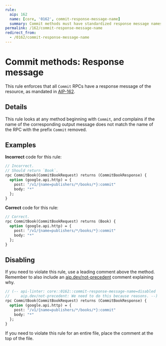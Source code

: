```yaml
---
rule:
  aip: 162
  name: [core, '0162', commit-response-message-name]
  summary: Commit methods must have standardized response message names.
permalink: /162/commit-response-message-name
redirect_from:
  - /0162/commit-response-message-name
---
```


# Commit methods: Response message

This rule enforces that all `Commit` RPCs have a response message of the
resource, as mandated in [AIP-162][].

## Details

This rule looks at any method beginning with `Commit`, and complains
if the name of the corresponding output message does not match the name of the
RPC with the prefix `Commit` removed.

## Examples

**Incorrect** code for this rule:

```proto
// Incorrect.
// Should return `Book`.
rpc CommitBook(CommitBookRequest) returns (CommitBookResponse) {
  option (google.api.http) = {
    post: "/v1/{name=publishers/*/books/*}:commit"
    body: "*"
  };
}
```

**Correct** code for this rule:

```proto
// Correct.
rpc CommitBook(CommitBookRequest) returns (Book) {
  option (google.api.http) = {
    post: "/v1/{name=publishers/*/books/*}:commit"
    body: "*"
  };
}
```

## Disabling

If you need to violate this rule, use a leading comment above the method.
Remember to also include an [aip.dev/not-precedent][] comment explaining why.

```proto
// (-- api-linter: core::0162::commit-response-message-name=disabled
//     aip.dev/not-precedent: We need to do this because reasons. --)
rpc CommitBook(CommitBookRequest) returns (CommitBookResponse) {
  option (google.api.http) = {
    post: "/v1/{name=publishers/*/books/*}:commit"
    body: "*"
  };
}
```

If you need to violate this rule for an entire file, place the comment at the
top of the file.

[aip-162]: https://aip.dev/162
[aip.dev/not-precedent]: https://aip.dev/not-precedent
